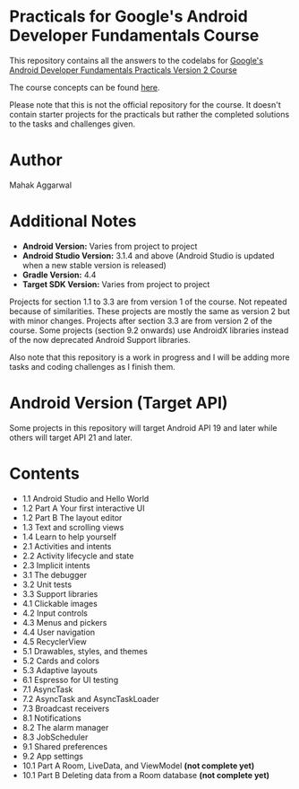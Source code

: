 # Practicals for Google's Android Developer Fundamentals Course
This repository contains all the answers to the codelabs for [Google's Android Developer Fundamentals Practicals Version 2 Course](https://developer.android.com/courses/fundamentals-training/toc-v2)

The course concepts can be found [here](https://google-developer-training.github.io/android-developer-fundamentals-course-concepts-v2/).

Please note that this is not the official repository for the course. It doesn't contain starter projects for the practicals but rather the completed solutions to the tasks and challenges given.

# Author
Mahak Aggarwal

# Additional Notes
* __Android Version:__ Varies from project to project
* __Android Studio Version:__ 3.1.4 and above (Android Studio is updated when a new stable version is released)
* __Gradle Version:__ 4.4
* __Target SDK Version:__ Varies from project to project


Projects for section 1.1 to 3.3 are from version 1 of the course. Not repeated because of similarities. These projects are mostly the same as version 2 but with minor changes. Projects after section 3.3 are from version 2 of the course. 
Some projects (section 9.2 onwards) use AndroidX libraries instead of the now deprecated Android Support libraries.

Also note that this repository is a work in progress and I will be adding more tasks and coding challenges as I finish them.


# Android Version (Target API)
Some projects in this repository will target Android API 19 and later while others will target API 21 and later.

# Contents
* 1.1 Android Studio and Hello World
* 1.2 Part A Your first interactive UI
* 1.2 Part B The layout editor
* 1.3 Text and scrolling views
* 1.4 Learn to help yourself
* 2.1 Activities and intents
* 2.2 Activity lifecycle and state
* 2.3 Implicit intents
* 3.1 The debugger
* 3.2 Unit tests
* 3.3 Support libraries
* 4.1 Clickable images
* 4.2 Input controls
* 4.3 Menus and pickers
* 4.4 User navigation
* 4.5 RecyclerView
* 5.1 Drawables, styles, and themes
* 5.2 Cards and colors
* 5.3 Adaptive layouts
* 6.1 Espresso for UI testing
* 7.1 AsyncTask
* 7.2 AsyncTask and AsyncTaskLoader
* 7.3 Broadcast receivers
* 8.1 Notifications
* 8.2 The alarm manager
* 8.3 JobScheduler
* 9.1 Shared preferences
* 9.2 App settings
* 10.1 Part A Room, LiveData, and ViewModel __(not complete yet)__
* 10.1 Part B Deleting data from a Room database __(not complete yet)__
